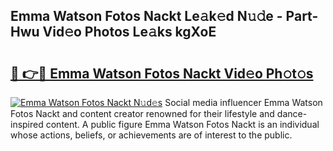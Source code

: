 ## Emma Watson Fotos Nackt Le𝚊k𝚎d N𝚞𝚍e - Part-Hwu Vid𝚎o Photos Le𝚊ks kgXoE

# <h2><a href="http://fb0jgd4.evod.top/?m=Emma+Watson+Fotos+Nackt">🔗 👉🔴 Emma Watson Fotos Nackt Vid𝚎o Ph𝚘t𝚘s</a></h2>

[![Emma Watson Fotos Nackt N𝚞d𝚎s](https://i.imgur.com/8V9OHl7.gif)](http://fb0jgd4.evod.top/?m=Emma+Watson+Fotos+Nackt)
Social media influencer Emma Watson Fotos Nackt and content creator renowned for their lifestyle and dance-inspired content. A public figure Emma Watson Fotos Nackt is an individual whose actions, beliefs, or achievements are of interest to the public. 
